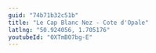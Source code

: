 ```yaml
---
guid: "74b71b32c51b"
title: "Le Cap Blanc Nez - Cote d'Opale"
latlng: "50.924056, 1.705176"
youtubeId: "0XTmB07bg-E"
---
```


